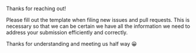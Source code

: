 Thanks for reaching out!

Please fill out the template when filing new issues and pull requests. This is necessary so that we can be certain we have all the information we need to address your submission efficiently and correctly.

Thanks for understanding and meeting us half way :grinning:
